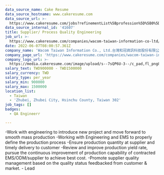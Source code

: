 ```yaml
---
data_source_name: Cake Resume
data_source_hostname: www.cakeresume.com
data_source_url: >-
  https://www.cakeresume.com/jobs?refinementList%5Bprofession%5D%5B0%5D=engineering_qa-engineer&refinementList%5Bsalary_currency%5D=TWD&range%5Bsalary_range%5D%5Bmin%5D=800096
data_source_internal_id: '41607'
title: Supplier/ Process Quality Engineering
job_url: >-
  https://www.cakeresume.com/companies/wacom-taiwan-information-co-ltd/jobs/supplier-process-quality-engineering
date: 2022-06-07T08:00:57.361Z
company_name: 'Wacom Taiwan Information Co., Ltd.台灣和冠資訊科技股份有限公司'
company_page_url: 'https://www.cakeresume.com/companies/wacom-taiwan-information-co-ltd'
company_logo_url: >-
  https://media.cakeresume.com/image/upload/s--7sQP6U-3--/c_pad,fl_png8,h_200,w_200/v1651221446/jcxe5g3x6kfdqck4upxi.png
salary_text: TWD900000 - TWD1500000
salary_currency: TWD
salary_type: per_year
salary_min: 900000
salary_max: 1500000
location_list:
  - Taiwan
  - 'Zhubei, Zhubei City, Hsinchu County, Taiwan 302'
job_tags: []
badges:
  - QA Engineerr

---
```


-Work with engineering to introduce new project and move forward to smooth mass production -Working with Engineering and EMS to properly define the production process -Ensure production quantity at supplier and timely delivery to customer -Review and improve production yield rate, pursue the continuous improvement of production capability of contracted EMS/ODM/supplier to achieve best cost. -Promote supplier quality management based on the quality status feedbacked from customer & market. - Lead